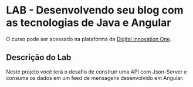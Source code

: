# LAB - Desenvolvendo seu blog com as tecnologias de Java e Angular

O curso pode ser acessado na plataforma da [Digital Innovation One](https://digitalinnovation.one/).

## Descrição do Lab

Neste projeto você terá o desafio de construir uma API com Json-Server e consuma os dados em um feed de mensagens desenvolvido em Angular.
